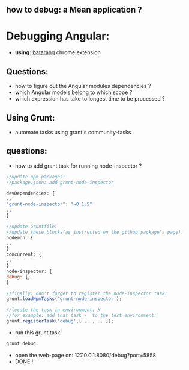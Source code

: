 **how to debug:** a Mean application  ?
----

Debugging Angular:
======

- **using:** [batarang](https://chrome.google.com/webstore/detail/angularjs-batarang/ighdmehidhipcmcojjgiloacoafjmpfk?hl=en) chrome extension

Questions:
----
- how to figure out the Angular modules dependencies ?
- which Angular models belong to which scope ?
- which expression has take to longest time to be processed ?




Using Grunt:
----
- automate tasks using grant's community-tasks

questions:
----
- how to add grant task for running node-inspector ?
```javascript
//update npm packages:
//package.json: add grunt-node-inspector

devDependencies: {
..
"grunt-node-inspector": "~0.1.5"
..
}

//update Gruntfile:
//update these blocks(as instructed on the github package's page):
nodemon: {
..
}
concurrent: {
..
}
node-inspector: {
debug: {}
}

//finally: don't forget to register the node-inspector task:
grunt.loadNpmTasks('grunt-node-inspector');

//locate the task in environment: X
//for example: add that task -  to the test environment:
grunt.registerTask('debug',[ .. , .. ]);
```
- run this grunt task:
```bash
grunt debug
```
- open the web-page on: 127.0.0.1:8080/debug?port=5858
- DONE !
